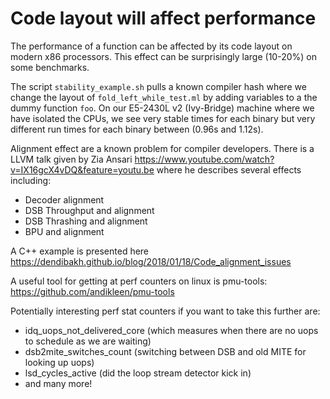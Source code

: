 # Code layout will affect performance

The performance of a function can be affected by its code layout on modern x86 processors. This effect can be surprisingly large (10-20%) on some benchmarks.

The script `stability_example.sh` pulls a known compiler hash where we change the layout of `fold_left_while_test.ml` by adding variables to a the dummy function `foo`. On our E5-2430L v2 (Ivy-Bridge) machine where we have isolated the CPUs, we see very stable times for each binary but very different run times for each binary between (0.96s and 1.12s). 

Alignment effect are a known problem for compiler developers. There is a LLVM talk given by Zia Ansari https://www.youtube.com/watch?v=IX16gcX4vDQ&feature=youtu.be where he describes several effects including:
 - Decoder alignment
 - DSB Throughput and alignment
 - DSB Thrashing and alignment
 - BPU and alignment

A C++ example is presented here https://dendibakh.github.io/blog/2018/01/18/Code_alignment_issues

A useful tool for getting at perf counters on linux is pmu-tools: https://github.com/andikleen/pmu-tools

Potentially interesting perf stat counters if you want to take this further are:
 - idq_uops_not_delivered_core (which measures when there are no uops to schedule as we are waiting)
 - dsb2mite_switches_count (switching between DSB and old MITE for looking up uops)
 - lsd_cycles_active (did the loop stream detector kick in)
 - and many more!
